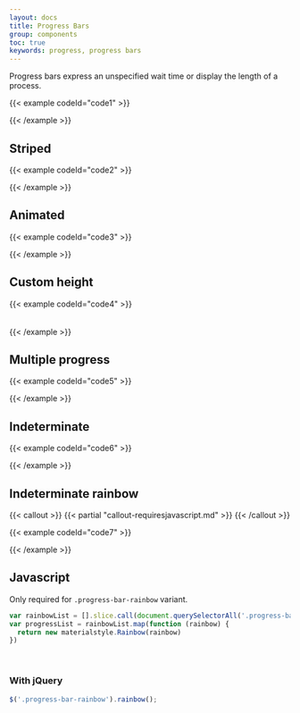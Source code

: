 ```yaml
---
layout: docs
title: Progress Bars
group: components
toc: true
keywords: progress, progress bars
---
```


<p class="fs-4 ms-0 mb-4 text-secondary">
  Progress bars express an unspecified wait time or display the length of a process.
</p>

{{< example codeId="code1" >}}

<div class="progress">
  <div class="progress-bar bg-pink" role="progressbar" style="width: 75%" aria-valuenow="75" aria-valuemin="0" aria-valuemax="100"></div>
</div>

{{< /example >}}

## Striped
{{< example codeId="code2" >}}

<div class="progress">
  <div class="progress-bar progress-bar-striped bg-pink" role="progressbar" style="width: 75%" aria-valuenow="75" aria-valuemin="0" aria-valuemax="100"></div>
</div>

{{< /example >}}

## Animated
{{< example codeId="code3" >}}

<div class="progress">
  <div class="progress-bar progress-bar-striped progress-bar-animated bg-pink" role="progressbar" style="width: 75%" aria-valuenow="75" aria-valuemin="0" aria-valuemax="100"></div>
</div>

{{< /example >}}

## Custom height
{{< example codeId="code4" >}}

<div class="progress" style="height: 5px;">
  <div class="progress-bar bg-pink" role="progressbar" style="width: 75%; height: 5px;" aria-valuenow="75" aria-valuemin="0" aria-valuemax="100"></div>
</div>

{{< /example >}}

## Multiple progress
{{< example codeId="code5" >}}

<div class="progress">
  <div class="progress-bar bg-purple" role="progressbar" style="width: 15%" aria-valuenow="15" aria-valuemin="0" aria-valuemax="100"></div>
  <div class="progress-bar bg-pink" role="progressbar" style="width: 30%" aria-valuenow="30" aria-valuemin="0" aria-valuemax="100"></div>
  <div class="progress-bar bg-info" role="progressbar" style="width: 20%" aria-valuenow="20" aria-valuemin="0" aria-valuemax="100"></div>
</div>

{{< /example >}}

## Indeterminate
{{< example codeId="code6" >}}

<div class="progress">
  <div class="progress-bar bg-pink progress-bar-indeterminate"></div>
</div>

{{< /example >}}

## Indeterminate rainbow

{{< callout >}}
{{< partial "callout-requiresjavascript.md" >}}
{{< /callout >}}

{{< example codeId="code7" >}}

<div class="progress">
  <div class="progress-bar progress-bar-rainbow">
    <div class="color-bar bg-red"></div>
    <div class="color-bar bg-green"></div>
    <div class="color-bar bg-yellow"></div>
    <div class="color-bar bg-blue"></div>
  </div>
</div>

{{< /example >}}

## Javascript
Only required for ```.progress-bar-rainbow``` variant.
```javascript
var rainbowList = [].slice.call(document.querySelectorAll('.progress-bar-rainbow'))
var progressList = rainbowList.map(function (rainbow) {
  return new materialstyle.Rainbow(rainbow)
})
```

<br>

### With jQuery
```javascript
$('.progress-bar-rainbow').rainbow();
```
